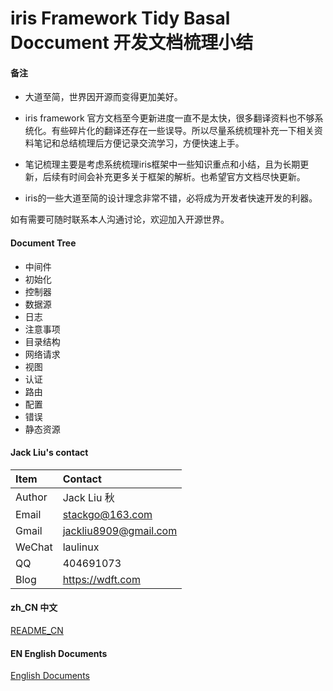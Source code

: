 # iris Framework Tidy Basal Doccument 开发文档梳理小结

#### 备注

* 大道至简，世界因开源而变得更加美好。

* iris framework 官方文档至今更新进度一直不是太快，很多翻译资料也不够系统化。有些碎片化的翻译还存在一些误导。所以尽量系统梳理补充一下相关资料笔记和总结梳理后方便记录交流学习，方便快速上手。

* 笔记梳理主要是考虑系统梳理iris框架中一些知识重点和小结，且为长期更新，后续有时间会补充更多关于框架的解析。也希望官方文档尽快更新。

* iris的一些大道至简的设计理念非常不错，必将成为开发者快速开发的利器。

如有需要可随时联系本人沟通讨论，欢迎加入开源世界。

#### Document Tree

* 中间件
* 初始化
* 控制器
* 数据源
* 日志
* 注意事项
* 目录结构
* 网络请求
* 视图
* 认证
* 路由
* 配置
* 错误
* 静态资源


#### Jack Liu's contact
| Item  | Contact |
| :------ | :---------- |
| Author | Jack Liu 秋 |
| Email | stackgo@163.com |
| Gmail | jackliu8909@gmail.com |
| WeChat | laulinux |
| QQ | 404691073 |
| Blog | https://wdft.com |

#### zh_CN 中文
[README_CN](https://github.com/iotd/iris-doc/tree/master/zh_CN)

#### EN English Documents
[English Documents](https://github.com/iotd/iris-doc/tree/master/EN)



